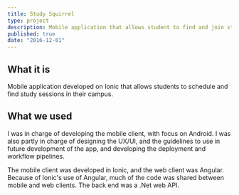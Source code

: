 ```yaml
---
title: Study Squirrel
type: project
description: Mobile application that allows student to find and join study groups in their campus, built on Ionic. 
published: true
date: "2016-12-01"
---
```

## What it is
Mobile application developed on Ionic that allows students to schedule and find study sessions in their campus.

## What we used
I was in charge of developing the mobile client, with focus on Android. I was also partly in charge of designing the UX/UI, and the guidelines to use in future development of the app, and developing the deployment and workflow pipelines. 

The mobile client was developed in Ionic, and the web client was Angular. Because of Ionic's use of Angular, much of the code was shared between mobile and web clients. The back end was a .Net web API. 
